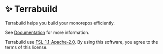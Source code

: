 # ✨ Terrabuild

Terrabuild helps you build your monorepos efficiently.

See [Documentation](https://terrabuild.io) for more information.

Terrabuild use [FSL-1.1-Apache-2.0](https://raw.githubusercontent.com/magnusopera/terrabuild/main/LICENSE.md). By using this software, you agree to the terms of this license.

